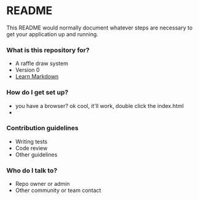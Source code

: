 # README #

This README would normally document whatever steps are necessary to get your application up and running.

### What is this repository for? ###

* A raffle draw system
* Version 0
* [Learn Markdown](https://bitbucket.org/tutorials/markdowndemo)

### How do I get set up? ###

* you have a browser? ok cool, it'll work, double click the index.html
* 

### Contribution guidelines ###

* Writing tests
* Code review
* Other guidelines

### Who do I talk to? ###

* Repo owner or admin
* Other community or team contact